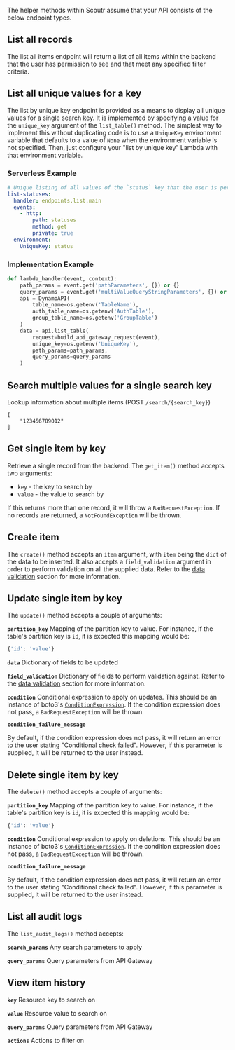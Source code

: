 The helper methods within Scoutr assume that your API consists of the below endpoint types.

## List all records

The list all items endpoint will return a list of all items within the backend that the user has permission to see
and that meet any specified filter criteria.

## List all unique values for a key

The list by unique key endpoint is provided as a means to display all unique values for a single search key. It is
implemented by specifying a value for the `unique_key` argument of the `list_table()` method. The simplest way to
implement this without duplicating code is to use a `UniqueKey` environment variable that defaults to a value of `None`
when the environment variable is not specified. Then, just configure your "list by unique key" Lambda with that
environment variable.

### Serverless Example
```yml
# Unique listing of all values of the `status` key that the user is permitted to see
list-statuses:
  handler: endpoints.list.main
  events:
    - http:
        path: statuses
        method: get
        private: true
  environment:
    UniqueKey: status
```

### Implementation Example
```python
def lambda_handler(event, context):
    path_params = event.get('pathParameters', {}) or {}
    query_params = event.get('multiValueQueryStringParameters', {}) or {}
    api = DynamoAPI(
        table_name=os.getenv('TableName'),
        auth_table_name=os.getenv('AuthTable'),
        group_table_name=os.getenv('GroupTable')
    )
    data = api.list_table(
        request=build_api_gateway_request(event),
        unique_key=os.getenv('UniqueKey'),
        path_params=path_params,
        query_params=query_params
    )
```

## Search multiple values for a single search key

Lookup information about multiple items (POST `/search/{search_key}`)
```
[
    "123456789012"
]
```

## Get single item by key

Retrieve a single record from the backend. The `get_item()` method accepts two arguments:
- `key` - the key to search by
- `value` - the value to search by

If this returns more than one record, it will throw a `BadRequestException`. If no records are
returned, a `NotFoundException` will be thrown.

## Create item

The `create()` method accepts an `item` argument, with `item` being the `dict` of the data to
be inserted. It also accepts a `field_validation` argument in order to perform validation on
all the supplied data. Refer to the [data validation](#data-validation) section for more
information.

## Update single item by key

The `update()` method accepts a couple of arguments:

**`partition_key`**
Mapping of the partition key to value. For instance, if the table's partition key is `id`, it is expected this mapping
would be:

```python
{'id': 'value'}
```

**`data`**
Dictionary of fields to be updated

**`field_validation`**
Dictionary of fields to perform validation against. Refer to the [data validation](#data-validation) section for more
information.

**`condition`**
Conditional expression to apply on updates. This should be an instance of boto3's
[`ConditionExpression`](https://www.programcreek.com/python/example/103724/boto3.dynamodb.conditions.Attr). If the
condition expression does not pass, a `BadRequestException` will be thrown.

**`condition_failure_message`**

By default, if the condition expression does not pass, it will return an error to the user stating
"Conditional check failed". However, if this parameter is supplied, it will be returned to the user instead.

## Delete single item by key

The `delete()` method accepts a couple of arguments:

**`partition_key`**
Mapping of the partition key to value. For instance, if the table's partition key is `id`, it is expected this mapping
would be:

```python
{'id': 'value'}
```

**`condition`**
Conditional expression to apply on deletions. This should be an instance of boto3's
[`ConditionExpression`](https://www.programcreek.com/python/example/103724/boto3.dynamodb.conditions.Attr). If the
condition expression does not pass, a `BadRequestException` will be thrown.

**`condition_failure_message`**

By default, if the condition expression does not pass, it will return an error to the user stating
"Conditional check failed". However, if this parameter is supplied, it will be returned to the user instead.

## List all audit logs

The `list_audit_logs()` method accepts:

**`search_params`**
Any search parameters to apply

**`query_params`**
Query parameters from API Gateway

## View item history

**`key`**
Resource key to search on

**`value`**
Resource value to search on

**`query_params`**
Query parameters from API Gateway

**`actions`**
Actions to filter on
